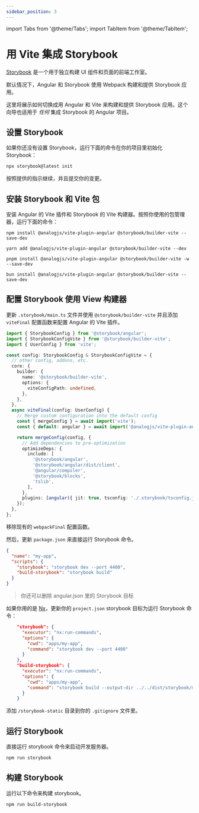 ```yaml
---
sidebar_position: 3
---
```


import Tabs from '@theme/Tabs';
import TabItem from '@theme/TabItem';

# 用 Vite 集成 Storybook

[Storybook](https://storybook.js.org) 是一个用于独立构建 UI 组件和页面的前端工作室。

默认情况下，Angular 和 Storybook 使用 Webpack 构建和提供 Storybook 应用。

这里将展示如何切换成用 Angular 和 Vite 来构建和提供 Storybook 应用。这个向导也适用于 _任何_ 集成 Storybook 的 Angular 项目。

## 设置 Storybook

如果你还没有设置 Storybook，运行下面的命令在你的项目里初始化 Storybook：

```sh
npx storybook@latest init
```

按照提供的指示继续，并且提交你的变更。

## 安装 Storybook 和 Vite 包

安装 Angular 的 Vite 插件和 Storybook 的 Vite 构建器。按照你使用的包管理器，运行下面的命令：

<Tabs groupId="package-manager">
  <TabItem value="npm">

```shell
npm install @analogjs/vite-plugin-angular @storybook/builder-vite --save-dev
```

  </TabItem>

  <TabItem label="yarn" value="yarn">

```shell
yarn add @analogjs/vite-plugin-angular @storybook/builder-vite --dev
```

  </TabItem>

  <TabItem value="pnpm">

```shell
pnpm install @analogjs/vite-plugin-angular @storybook/builder-vite -w --save-dev
```

  </TabItem>

  <TabItem value="bun">

```shell
bun install @analogjs/vite-plugin-angular @storybook/builder-vite --save-dev
```

  </TabItem>  
</Tabs>

## 配置 Storybook 使用 View 构建器

更新 `.storybook/main.ts` 文件并使用 `@storybook/builder-vite` 并且添加 `viteFinal` 配置函数来配置 Angular 的 Vite 插件。

```ts
import { StorybookConfig } from '@storybook/angular';
import { StorybookConfigVite } from '@storybook/builder-vite';
import { UserConfig } from 'vite';

const config: StorybookConfig & StorybookConfigVite = {
  // other config, addons, etc.
  core: {
    builder: {
      name: '@storybook/builder-vite',
      options: {
        viteConfigPath: undefined,
      },
    },
  },
  async viteFinal(config: UserConfig) {
    // Merge custom configuration into the default config
    const { mergeConfig } = await import('vite');
    const { default: angular } = await import('@analogjs/vite-plugin-angular');

    return mergeConfig(config, {
      // Add dependencies to pre-optimization
      optimizeDeps: {
        include: [
          '@storybook/angular',
          '@storybook/angular/dist/client',
          '@angular/compiler',
          '@storybook/blocks',
          'tslib',
        ],
      },
      plugins: [angular({ jit: true, tsconfig: './.storybook/tsconfig.json' })],
    });
  },
};
```

移除现有的 `webpackFinal` 配置函数。

然后，更新 `package.json` 来直接运行 Storybook 命令。

```json
{
  "name": "my-app",
  "scripts": {
    "storybook": "storybook dev --port 4400",
    "build-storybook": "storybook build"
  }
}
```

> 你还可以删除 angular.json 里的 Storybook 目标

如果你用的是 [Nx](https://nx.dev)，更新你的 `project.json` storybook 目标为运行 Storybook 命令：

```json
    "storybook": {
      "executor": "nx:run-commands",
      "options": {
        "cwd": "apps/my-app",
        "command": "storybook dev --port 4400"
      }
    },
    "build-storybook": {
      "executor": "nx:run-commands",
      "options": {
        "cwd": "apps/my-app",
        "command": "storybook build --output-dir ../../dist/storybook/my-app"
      }
    }
```

添加 `/storybook-static` 目录到你的 `.gitignore` 文件里。

## 运行 Storybook

直接运行 storybook 命令来启动开发服务器。

```sh
npm run storybook
```

## 构建 Storybook

运行以下命令来构建 storybook。

```sh
npm run build-storybook
```
